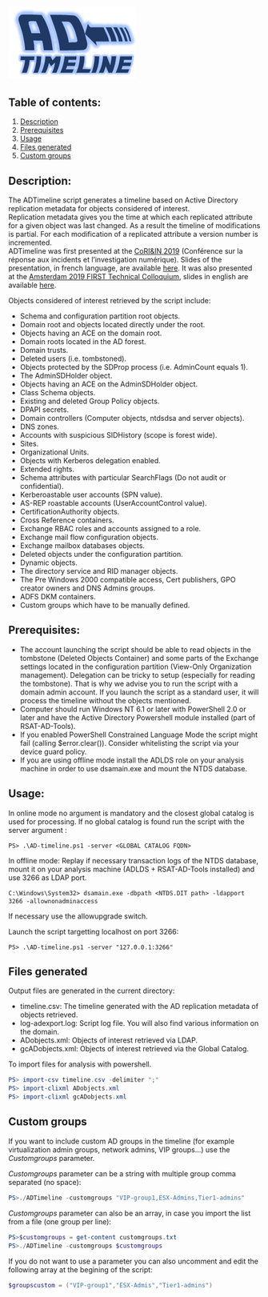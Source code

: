 ![ADTimeline](./logo.png)
---
## Table of contents:
1. [Description](#description)
2. [Prerequisites](#prerequisites)
3. [Usage](#usage)
4. [Files generated](#files)
5. [Custom groups](#groups)
## Description: <a name="description"></a>

The ADTimeline script generates a timeline based on Active Directory replication metadata for objects considered of interest.  
Replication metadata gives you the time at which each replicated attribute for a given object was last changed. As a result the timeline of modifications is partial. For each modification of a replicated attribute a version number is incremented.  
ADTimeline was first presented at the [CoRI&IN 2019](https://www.cecyf.fr/activites/recherche-et-developpement/coriin-2019/) (Conférence sur la réponse aux incidents et l’investigation numérique). Slides of the presentation, in french language,  are available [here](https://www.ssi.gouv.fr/publication/investigation-numerique-sur-lannuaire-active-directory-avec-les-metadonnees-de-replication-outil-adtimeline/). It was also presented at the [Amsterdam 2019 FIRST Technical Colloquium](https://www.first.org/events/colloquia/amsterdam2019/program#pActive-Directory-forensics-with-replication-metadata-ADTimeline-tool), slides in english are available [here](https://www.ssi.gouv.fr/en/actualite/adtimeline-active-directory-forensics-with-replication-metadata-at-the-first-technical-colloquium/).

Objects considered of interest retrieved by the script include:

- Schema and configuration partition root objects.
- Domain root and objects located directly under the root.
- Objects having an ACE on the domain root.
- Domain roots located in the AD forest.
- Domain trusts.
- Deleted users (i.e. tombstoned).
- Objects protected by the SDProp process (i.e. AdminCount equals 1).
- The AdminSDHolder object.
- Objects having an ACE on the AdminSDHolder object.
- Class Schema objects.
- Existing and deleted Group Policy objects.
- DPAPI secrets.
- Domain controllers (Computer objects, ntdsdsa and server objects).
- DNS zones.
- Accounts with suspicious SIDHistory (scope is forest wide).
- Sites.
- Organizational Units.
- Objects with Kerberos delegation enabled.
- Extended rights.
- Schema attributes with particular SearchFlags (Do not audit or confidential).
- Kerberoastable user accounts (SPN value).
- AS-REP roastable accounts (UserAccountControl value).
- CertificationAuthority objects.
- Cross Reference containers.
- Exchange RBAC roles and accounts assigned to a role.
- Exchange mail flow configuration objects.
- Exchange mailbox databases objects.
- Deleted objects under the configuration partition.
- Dynamic objects.
- The directory service and RID manager objects.
- The Pre Windows 2000 compatible access, Cert publishers, GPO creator owners and DNS Admins groups.
- ADFS DKM containers.
- Custom groups which have to be manually defined.

## Prerequisites: <a name="prerequisites"></a>

- The account launching the script should be able to read objects in the tombstone (Deleted Objects Container) and some parts of the Exchange settings located in the configuration partition (View-Only Organization management). Delegation can be tricky to setup (especially for reading the tombstone). That is why we advise you to run the script with a domain admin account. If you launch the script as a standard user, it will process the timeline without the objects mentioned.
- Computer should run Windows NT 6.1 or later with PowerShell 2.0 or later and have the Active Directory Powershell module installed (part of RSAT-AD-Tools).
- If you enabled PowerShell Constrained Language Mode the script might fail (calling $error.clear()). Consider whitelisting the script via your device guard policy.
- If you are using offline mode install the ADLDS role on your analysis machine in order to use dsamain.exe and mount the NTDS database.

## Usage: <a name="usage"></a>

In online mode no argument is mandatory and the closest global catalog is used for processing. If no global catalog is found run the script with the server argument :
```DOS
PS> .\AD-timeline.ps1 -server <GLOBAL CATALOG FQDN>
```
In offline mode: Replay if necessary transaction logs of the NTDS database, mount it on your analysis machine (ADLDS + RSAT-AD-Tools installed) and use 3266 as LDAP port.
```DOS
C:\Windows\System32> dsamain.exe -dbpath <NTDS.DIT path> -ldapport 3266 -allownonadminaccess
```
If necessary use the allowupgrade switch.

Launch the script targetting localhost on port 3266:
```DOS
PS> .\AD-timeline.ps1 -server "127.0.0.1:3266"
```

## Files generated <a name="files"></a>

Output files are generated in the current directory:

- timeline.csv: The timeline generated with the AD replication metadata of objects retrieved.
- log-adexport.log: Script log file. You will also find various information on the domain.
- ADobjects.xml: Objects of interest retrieved via LDAP.
- gcADobjects.xml: Objects of interest retrieved via the Global Catalog.


To import files for analysis with powershell.
```powershell
PS> import-csv timeline.csv -delimiter ";"
PS> import-clixml ADobjects.xml
PS> import-clixml gcADobjects.xml
```

## Custom groups <a name="groups"></a>

If you want to include custom AD groups in the timeline (for example virtualization admin groups, network admins, VIP groups...) use the *Customgroups* parameter.

*Customgroups* parameter can be a string with multiple group comma separated (no space):
```powershell
PS>./ADTimeline -customgroups "VIP-group1,ESX-Admins,Tier1-admins"
```
*Customgroups* parameter can also be an array, in case you import the list from a file (one group per line):
```powershell
PS>$customgroups = get-content customgroups.txt
PS>./ADTimeline -customgroups $customgroups
```
If you do not want to use a parameter you can also uncomment and edit the following array at the  begining of the script:
```powershell
$groupscustom = ("VIP-group1","ESX-Admis","Tier1-admins")
```

